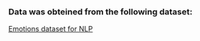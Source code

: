 
### Data was obteined from the following dataset:

[Emotions dataset for NLP](https://www.kaggle.com/praveengovi/emotions-dataset-for-nlp)